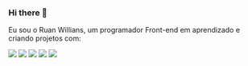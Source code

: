 ### Hi there 👋

Eu sou o Ruan Willians, um programador Front-end em aprendizado e criando projetos com:

<img src="https://img.shields.io/badge/HTML5-E34F26?style=for-the-badge&logo=html5&logoColor=white"/>
<img src="https://img.shields.io/badge/CSS3-1572B6?style=for-the-badge&logo=css3&logoColor=white"/>
<img src="https://img.shields.io/badge/JavaScript-F7DF1E?style=for-the-badge&logo=javascript&logoColor=black"/>
<img src="https://img.shields.io/badge/ReactJs-1572B6?style=for-the-badge&logo=react&logoColor=white"/>
<img src="https://img.shields.io/badge/ReactJs-2E8B57?style=for-the-badge&logo=react&logoColor=white"/>
